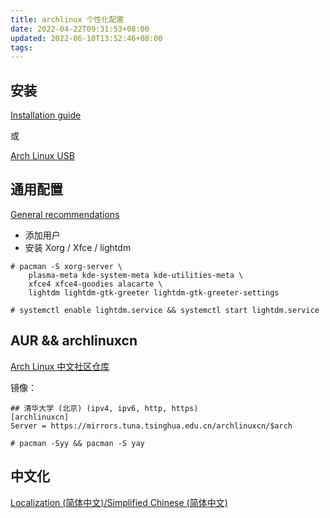 ```yaml
---
title: archlinux 个性化配置
date: 2022-04-22T09:31:53+08:00
updated: 2022-06-10T13:52:46+08:00
tags:
---
```


## 安装

[Installation guide](https://wiki.archlinux.org/title/Installation_guide)

或

[Arch Linux USB](https://mags.zone/arch-usb.html)

<!-- more -->

## 通用配置

[General recommendations](https://wiki.archlinux.org/title/General_recommendations)

+ 添加用户
+ 安装 Xorg / Xfce / lightdm

```
# pacman -S xorg-server \
    plasma-meta kde-system-meta kde-utilities-meta \
    xfce4 xfce4-goodies alacarte \
    lightdm lightdm-gtk-greeter lightdm-gtk-greeter-settings

# systemctl enable lightdm.service && systemctl start lightdm.service
```

## AUR && archlinuxcn

[Arch Linux 中文社区仓库](https://www.archlinuxcn.org/archlinux-cn-repo-and-mirror/)

镜像：
```
## 清华大学 (北京) (ipv4, ipv6, http, https)
[archlinuxcn]
Server = https://mirrors.tuna.tsinghua.edu.cn/archlinuxcn/$arch
```

```
# pacman -Syy && pacman -S yay
```

## 中文化

[Localization (简体中文)/Simplified Chinese (简体中文)](https://wiki.archlinux.org/title/Localization_(%E7%AE%80%E4%BD%93%E4%B8%AD%E6%96%87)/Simplified_Chinese_(%E7%AE%80%E4%BD%93%E4%B8%AD%E6%96%87))

